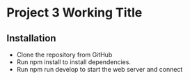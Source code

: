 # Project 3 Working Title

## Installation
* Clone the repository from GitHub
* Run npm install to install dependencies.
* Run npm run develop to start the web server and connect